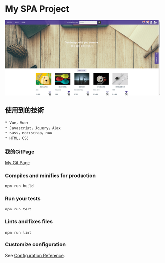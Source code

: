 # My SPA Project

![image](img/myWebsite.png)

## 使用到的技術
```
* Vue，Vuex
* Javascript，Jquery，Ajax
* Sass，Bootstrap，RWD
* HTML，CSS

```

### 我的GitPage


[My Git Page](https://edward.yihao.nctu.me/#/home)



### Compiles and minifies for production
```
npm run build
```

### Run your tests
```
npm run test
```

### Lints and fixes files
```
npm run lint
```

### Customize configuration
See [Configuration Reference](https://cli.vuejs.org/config/).
